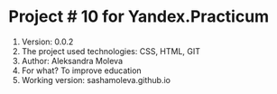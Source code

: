 # Project # 10 for Yandex.Practicum
1. Version: 0.0.2
2. The project used technologies: CSS, HTML, GIT
3. Author: Aleksandra Moleva
4. For what? To improve education
5. Working version: sashamoleva.github.io
